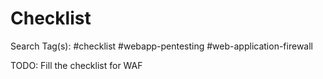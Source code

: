 # Checklist

Search Tag(s): #checklist #webapp-pentesting #web-application-firewall

TODO: Fill the checklist for WAF